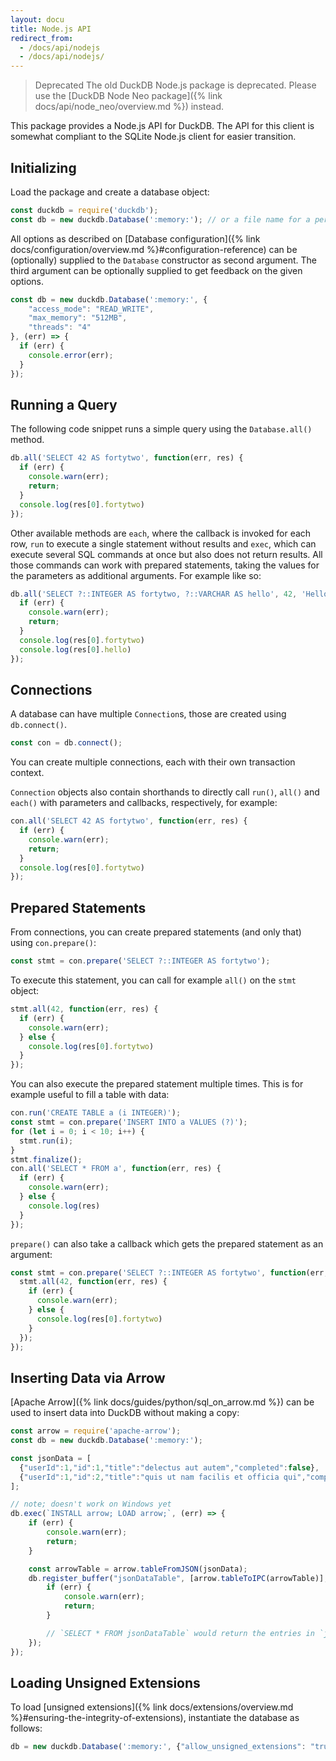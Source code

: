 ```yaml
---
layout: docu
title: Node.js API
redirect_from:
  - /docs/api/nodejs
  - /docs/api/nodejs/
---
```


> Deprecated The old DuckDB Node.js package is deprecated.
> Please use the [DuckDB Node Neo package]({% link docs/api/node_neo/overview.md %}) instead.

This package provides a Node.js API for DuckDB.
The API for this client is somewhat compliant to the SQLite Node.js client for easier transition.

## Initializing

Load the package and create a database object:

```js
const duckdb = require('duckdb');
const db = new duckdb.Database(':memory:'); // or a file name for a persistent DB
```

All options as described on [Database configuration]({% link docs/configuration/overview.md %}#configuration-reference) can be (optionally) supplied to the `Database` constructor as second argument. The third argument can be optionally supplied to get feedback on the given options.

```js
const db = new duckdb.Database(':memory:', {
    "access_mode": "READ_WRITE",
    "max_memory": "512MB",
    "threads": "4"
}, (err) => {
  if (err) {
    console.error(err);
  }
});
```

## Running a Query

The following code snippet runs a simple query using the `Database.all()` method.

```js
db.all('SELECT 42 AS fortytwo', function(err, res) {
  if (err) {
    console.warn(err);
    return;
  }
  console.log(res[0].fortytwo)
});
```

Other available methods are `each`, where the callback is invoked for each row, `run` to execute a single statement without results and `exec`, which can execute several SQL commands at once but also does not return results. All those commands can work with prepared statements, taking the values for the parameters as additional arguments. For example like so:

```js
db.all('SELECT ?::INTEGER AS fortytwo, ?::VARCHAR AS hello', 42, 'Hello, World', function(err, res) {
  if (err) {
    console.warn(err);
    return;
  }
  console.log(res[0].fortytwo)
  console.log(res[0].hello)
});
```

## Connections

A database can have multiple `Connection`s, those are created using `db.connect()`.

```js
const con = db.connect();
```

You can create multiple connections, each with their own transaction context.

`Connection` objects also contain shorthands to directly call `run()`, `all()` and `each()` with parameters and callbacks, respectively, for example:

```js
con.all('SELECT 42 AS fortytwo', function(err, res) {
  if (err) {
    console.warn(err);
    return;
  }
  console.log(res[0].fortytwo)
});
```

## Prepared Statements

From connections, you can create prepared statements (and only that) using `con.prepare()`:

```js
const stmt = con.prepare('SELECT ?::INTEGER AS fortytwo');
```

To execute this statement, you can call for example `all()` on the `stmt` object:

```js
stmt.all(42, function(err, res) {
  if (err) {
    console.warn(err);
  } else {
    console.log(res[0].fortytwo)
  }
});
```

You can also execute the prepared statement multiple times. This is for example useful to fill a table with data:

```js
con.run('CREATE TABLE a (i INTEGER)');
const stmt = con.prepare('INSERT INTO a VALUES (?)');
for (let i = 0; i < 10; i++) {
  stmt.run(i);
}
stmt.finalize();
con.all('SELECT * FROM a', function(err, res) {
  if (err) {
    console.warn(err);
  } else {
    console.log(res)
  }
});
```

`prepare()` can also take a callback which gets the prepared statement as an argument:

```js
const stmt = con.prepare('SELECT ?::INTEGER AS fortytwo', function(err, stmt) {
  stmt.all(42, function(err, res) {
    if (err) {
      console.warn(err);
    } else {
      console.log(res[0].fortytwo)
    }
  });
});
```

## Inserting Data via Arrow

[Apache Arrow]({% link docs/guides/python/sql_on_arrow.md %}) can be used to insert data into DuckDB without making a copy:

```js
const arrow = require('apache-arrow');
const db = new duckdb.Database(':memory:');

const jsonData = [
  {"userId":1,"id":1,"title":"delectus aut autem","completed":false},
  {"userId":1,"id":2,"title":"quis ut nam facilis et officia qui","completed":false}
];

// note; doesn't work on Windows yet
db.exec(`INSTALL arrow; LOAD arrow;`, (err) => {
    if (err) {
        console.warn(err);
        return;
    }

    const arrowTable = arrow.tableFromJSON(jsonData);
    db.register_buffer("jsonDataTable", [arrow.tableToIPC(arrowTable)], true, (err, res) => {
        if (err) {
            console.warn(err);
            return;
        }

        // `SELECT * FROM jsonDataTable` would return the entries in `jsonData`
    });
});
```

## Loading Unsigned Extensions

To load [unsigned extensions]({% link docs/extensions/overview.md %}#ensuring-the-integrity-of-extensions), instantiate the database as follows:

```js
db = new duckdb.Database(':memory:', {"allow_unsigned_extensions": "true"});
```
